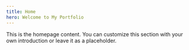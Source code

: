 ```yaml
---
title: Home
hero: Welcome to My Portfolio
---
```


This is the homepage content. You can customize this section with your own introduction or leave it as a placeholder.
